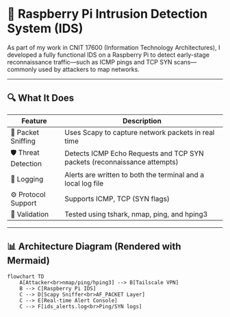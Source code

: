 # 🍓 Raspberry Pi Intrusion Detection System (IDS)

As part of my work in CNIT 17600 (Information Technology Architectures), I developed a fully functional IDS on a Raspberry Pi to detect early-stage reconnaissance traffic—such as ICMP pings and TCP SYN scans—commonly used by attackers to map networks.

---

## 🔍 What It Does

| Feature                            | Description                                                                 |
|------------------------------------|-----------------------------------------------------------------------------|
| 📡 Packet Sniffing                | Uses Scapy to capture network packets in real time                         |
| 🛡️ Threat Detection               | Detects ICMP Echo Requests and TCP SYN packets (reconnaissance attempts)   |
| 📝 Logging                        | Alerts are written to both the terminal and a local log file               |
| ⚙️ Protocol Support              | Supports ICMP, TCP (SYN flags)                                             |
| 🧪 Validation                     | Tested using tshark, nmap, ping, and hping3                                |

---

## 📊 Architecture Diagram (Rendered with Mermaid)

```mermaid
flowchart TD
    A[Attacker<br>nmap/ping/hping3] --> B[Tailscale VPN]
    B --> C[Raspberry Pi IDS]
    C --> D[Scapy Sniffer<br>AF_PACKET Layer]
    C --> E[Real-time Alert Console]
    C --> F[ids_alerts.log<br>Ping/SYN logs]
